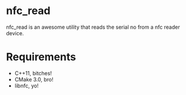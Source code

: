 nfc_read
========

nfc_read is an awesome utility that reads the serial no from a nfc reader device.

Requirements
============

* C++11, bitches!
* CMake 3.0, bro!
* libnfc, yo!

